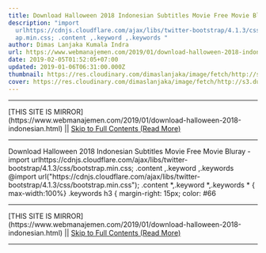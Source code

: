 ```yaml
---
title: Download Halloween 2018 Indonesian Subtitles Movie Free Movie Bluray
description: "import
  urlhttps://cdnjs.cloudflare.com/ajax/libs/twitter-bootstrap/4.1.3/css/bootstr\
  ap.min.css; .content ,.keyword ,.keywords "
author: Dimas Lanjaka Kumala Indra
url: https://www.webmanajemen.com/2019/01/download-halloween-2018-indonesian.html
date: 2019-02-05T01:52:05+07:00
updated: 2019-01-06T06:31:00.000Z
thumbnail: https://res.cloudinary.com/dimaslanjaka/image/fetch/http://s3.dunia21.org/wp-content/uploads/2018/10/film-halloween2018-lk21.jpg
cover: https://res.cloudinary.com/dimaslanjaka/image/fetch/http://s3.dunia21.org/wp-content/uploads/2018/10/film-halloween2018-lk21.jpg
---
```


<hr/> [THIS SITE IS MIRROR](https://www.webmanajemen.com/2019/01/download-halloween-2018-indonesian.html) || <a href="https://www.webmanajemen.com/2019/01/download-halloween-2018-indonesian.html" rel="follow" class="button" id="read-more">Skip to Full Contents (Read More)</a> <hr/> Download Halloween 2018 Indonesian Subtitles Movie Free Movie Bluray - import urlhttps://cdnjs.cloudflare.com/ajax/libs/twitter-bootstrap/4.1.3/css/bootstrap.min.css; .content ,.keyword ,.keywords  @import url("https://cdnjs.cloudflare.com/ajax/libs/twitter-bootstrap/4.1.3/css/bootstrap.min.css");  .content *,.keyword *,.keywords * { max-width:100%}  .keywords h3 { margin-right: 15px; color: #66 <hr/> [THIS SITE IS MIRROR](https://www.webmanajemen.com/2019/01/download-halloween-2018-indonesian.html) || <a href="https://www.webmanajemen.com/2019/01/download-halloween-2018-indonesian.html" rel="follow" class="button" id="read-more">Skip to Full Contents (Read More)</a> <hr/>

<script>
    if (location.host.includes('dimaslanjaka12')) {
      location.replace('https://www.webmanajemen.com/2019/01/download-halloween-2018-indonesian.html');
    }
  </script>